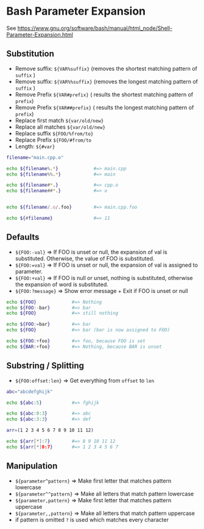 # Bash Parameter Expansion

See https://www.gnu.org/software/bash/manual/html_node/Shell-Parameter-Expansion.html

## Substitution
- Remove suffix: `${VAR%suffix}` (removes  the shortest matching pattern of `suffix` )
- Remove suffix: `${VAR%%suffix}` (removes  the longest matching pattern of `suffix` )
- Remove Prefix `${VAR#prefix}` ( results the shortest matching pattern of `prefix`)
- Remove Prefix `${VAR##prefix}` ( results the longest matching pattern of `prefix`)
- Replace first match `${var/old/new}`
- Replace all matches `${var/old/new}`
- Replace suffix `${FOO/%from/to}`
- Replace Prefix `${FOO/#from/to`
- Length: `${#var}`

```bash
filename="main.cpp.o"

echo ${filename%.*}				#=> main.cpp 
echo ${filename%%.*}			#=> main

echo ${filename#*.}     		#=> cpp.o
echo ${filename##*.}    		#=> o


echo ${filename/.o/.foo}		#=> main.cpp.foo

echo ${#filename}				#=> 11
```


## Defaults

- `${FOO:-val}` => If FOO is unset or null, the expansion of val is substituted. Otherwise, the value of FOO is substituted.
- `${FOO:=val}` => If FOO is unset or null, the expansion of val is assigned to parameter.
- `${FOO:+val}` => If FOO is null or unset, nothing is substituted, otherwise the expansion of word is substituted.
- `${FOO:?message}` => Show error message + Exit if FOO is unset or null


```bash
echo ${FOO}				#=> Nothing
echo ${FOO:-bar}		#=> bar
echo ${FOO}				#=> still nothing

echo ${FOO:=bar} 		#=> bar
echo ${FOO}				#=> bar (bar is now assigned to FOO)

echo ${FOO:+foo}		#=> foo, because FOO is set
echo ${BAR:+foo}		#=> Nothing, because BAR is unset
```


## Substring / Splitting

- `${FOO:offset:len}` => Get everything from `offset` to `len`


```bash
abc="abcdefghijk"

echo ${abc:5}			#=> fghijk

echo ${abc:0:3}			#=> abc
echo ${abc:3:3}			#=> def

arr=(1 2 3 4 5 6 7 8 9 10 11 12)

echo ${arr[*]:7}		#=> 8 9 10 11 12
echo ${arr[*]0:7}		#=> 1 2 3 4 5 6 7
```


## Manipulation
- `${parameter^pattern}` => Make first letter that matches pattern lowercase
- `${parameter^^pattern}` => Make all letters that match pattern  lowercase
- `${parameter,pattern}` => Make first letter that matches pattern uppercase
- `${parameter,,pattern}` => Make all letters that match pattern uppercase
- if pattern is omitted `?` is used which matches every character